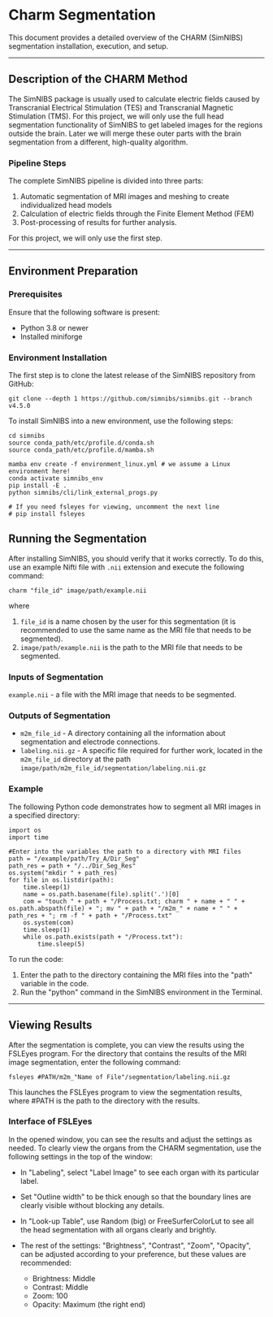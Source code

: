 # Charm Segmentation

This document provides a detailed overview of the CHARM (SimNIBS) segmentation installation, execution, and setup.

---

## Description of the CHARM Method

The SimNIBS package is usually used to calculate electric fields caused by Transcranial Electrical Stimulation (TES) and
Transcranial Magnetic Stimulation (TMS).
For this project, we will only use the full head segmentation functionality of SimNIBS to get
labeled images for the regions outside the brain.
Later we will merge these outer parts with the brain segmentation from a different, high-quality algorithm.

### Pipeline Steps

The complete SimNIBS pipeline is divided into three parts:

1. Automatic segmentation of MRI images and meshing to create individualized head models
2. Calculation of electric fields through the Finite Element Method (FEM)
3. Post-processing of results for further analysis.

For this project, we will only use the first step.

---

## Environment Preparation

### Prerequisites

Ensure that the following software is present:

- Python 3.8 or newer
- Installed miniforge

### Environment Installation

The first step is to clone the latest release of the SimNIBS repository from GitHub:

```shell
git clone --depth 1 https://github.com/simnibs/simnibs.git --branch v4.5.0
```

To install SimNIBS into a new environment, use the following steps:

```shell
cd simnibs
source conda_path/etc/profile.d/conda.sh
source conda_path/etc/profile.d/mamba.sh

mamba env create -f environment_linux.yml # we assume a Linux environment here!
conda activate simnibs_env
pip install -E .
python simnibs/cli/link_external_progs.py

# If you need fsleyes for viewing, uncomment the next line
# pip install fsleyes
```

## Running the Segmentation

After installing SimNIBS, you should verify that it works correctly.
To do this, use an example Nifti file with `.nii` extension and execute the following command:

```
charm "file_id" image/path/example.nii
```

where

1. `file_id` is a name chosen by the user for this segmentation (it is recommended to use the same name as the MRI file that needs to be segmented).
2. `image/path/example.nii` is the path to the MRI file that needs to be segmented.

### Inputs of Segmentation

`example.nii` - a file with the MRI image that needs to be segmented.

### Outputs of Segmentation

- `m2m_file_id` - A directory containing all the information about segmentation and electrode connections.
- `labeling.nii.gz` - A specific file required for further work, located in the `m2m_file_id` directory at the 
   path `image/path/m2m_file_id/segmentation/labeling.nii.gz`

### Example

The following Python code demonstrates how to segment all MRI images in a specified directory:

```shell
import os
import time

#Enter into the variables the path to a directory with MRI files
path = "/example/path/Try_A/Dir_Seg"
path_res = path + "/../Dir_Seg_Res"
os.system("mkdir " + path_res)
for file in os.listdir(path):
    time.sleep(1)
    name = os.path.basename(file).split('.')[0]
    com = "touch " + path + "/Process.txt; charm " + name + " " + os.path.abspath(file) + "; mv " + path + "/m2m_" + name + " " + path_res + "; rm -f " + path + "/Process.txt"
    os.system(com)
    time.sleep(1)
    while os.path.exists(path + "/Process.txt"):
        time.sleep(5)
```

To run the code:

1. Enter the path to the directory containing the MRI files into the "path" variable in the code.
2. Run the "python" command in the SimNIBS environment in the Terminal.

---

## Viewing Results

After the segmentation is complete, you can view the results using the FSLEyes program. For the directory that contains the results of the MRI image segmentation, enter the following command:

`fsleyes #PATH/m2m_"Name of File"/segmentation/labeling.nii.gz`

This launches the FSLEyes program to view the segmentation results, where #PATH is the path to the directory with the results.

### Interface of FSLEyes

In the opened window, you can see the results and adjust the settings as needed. To clearly view the organs from the CHARM segmentation, use the following settings in the top of the window:

- In "Labeling", select "Label Image" to see each organ with its particular label.

- Set "Outline width" to be thick enough so that the boundary lines are clearly visible without blocking any details.

- In "Look-up Table", use Random (big) or FreeSurferColorLut to see all the head segmentation with all organs clearly and brightly.

- The rest of the settings: "Brightness", "Contrast", "Zoom", "Opacity", can be adjusted according to your preference, but these values are recommended:
  - Brightness: Middle
  - Contrast: Middle
  - Zoom: 100
  - Opacity: Maximum (the right end)
